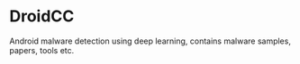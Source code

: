 # DroidCC
Android malware detection using deep learning, contains malware samples, papers, tools etc.
